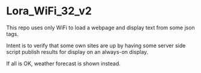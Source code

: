 # Lora_WiFi_32_v2
This repo uses only WiFi to load a webpage and display text from some json tags.

Intent is to verify that some own sites are up by having some server side script publish results for display on an always-on display.

If all is OK, weather forecast is shown instead.
